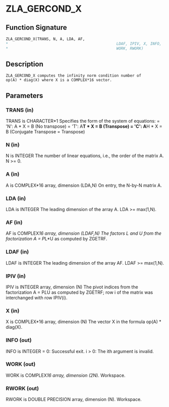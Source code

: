 # ZLA_GERCOND_X

## Function Signature

```fortran
ZLA_GERCOND_X(TRANS, N, A, LDA, AF,
*                                                LDAF, IPIV, X, INFO,
*                                                WORK, RWORK)
```

## Description


    ZLA_GERCOND_X computes the infinity norm condition number of
    op(A) * diag(X) where X is a COMPLEX*16 vector.

## Parameters

### TRANS (in)

TRANS is CHARACTER*1 Specifies the form of the system of equations: = 'N': A * X = B (No transpose) = 'T': A**T * X = B (Transpose) = 'C': A**H * X = B (Conjugate Transpose = Transpose)

### N (in)

N is INTEGER The number of linear equations, i.e., the order of the matrix A. N >= 0.

### A (in)

A is COMPLEX*16 array, dimension (LDA,N) On entry, the N-by-N matrix A.

### LDA (in)

LDA is INTEGER The leading dimension of the array A. LDA >= max(1,N).

### AF (in)

AF is COMPLEX*16 array, dimension (LDAF,N) The factors L and U from the factorization A = P*L*U as computed by ZGETRF.

### LDAF (in)

LDAF is INTEGER The leading dimension of the array AF. LDAF >= max(1,N).

### IPIV (in)

IPIV is INTEGER array, dimension (N) The pivot indices from the factorization A = P*L*U as computed by ZGETRF; row i of the matrix was interchanged with row IPIV(i).

### X (in)

X is COMPLEX*16 array, dimension (N) The vector X in the formula op(A) * diag(X).

### INFO (out)

INFO is INTEGER = 0: Successful exit. i > 0: The ith argument is invalid.

### WORK (out)

WORK is COMPLEX*16 array, dimension (2*N). Workspace.

### RWORK (out)

RWORK is DOUBLE PRECISION array, dimension (N). Workspace.


